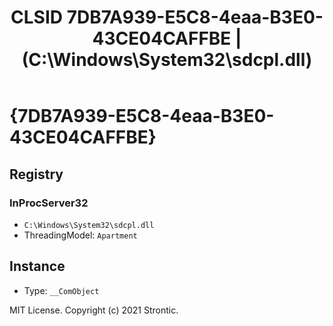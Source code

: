 ﻿---
title: "CLSID 7DB7A939-E5C8-4eaa-B3E0-43CE04CAFFBE | (C:\\Windows\\System32\\sdcpl.dll)"
excerpt: What is COM-Object CLSID 7DB7A939-E5C8-4eaa-B3E0-43CE04CAFFBE?
---

# {7DB7A939-E5C8-4eaa-B3E0-43CE04CAFFBE}


## Registry


### InProcServer32

* `C:\Windows\System32\sdcpl.dll`
* ThreadingModel: `Apartment`

## Instance

* Type: `__ComObject`

MIT License. Copyright (c) 2021 Strontic.


